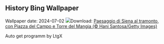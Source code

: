 ## History Bing Wallpaper
Wallpaper date: 2024-07-02
![](https://www.bing.com/th?id=OHR.PalioDiSiena_IT-IT3821584862_UHD.jpg&w=1000)Download: [Paesaggio di Siena al tramonto, con Piazza del Campo e Torre del Mangia (© Hani Santosa/Getty Images)](https://www.bing.com/th?id=OHR.PalioDiSiena_IT-IT3821584862_UHD.jpg)

Auto get programm by LtgX
